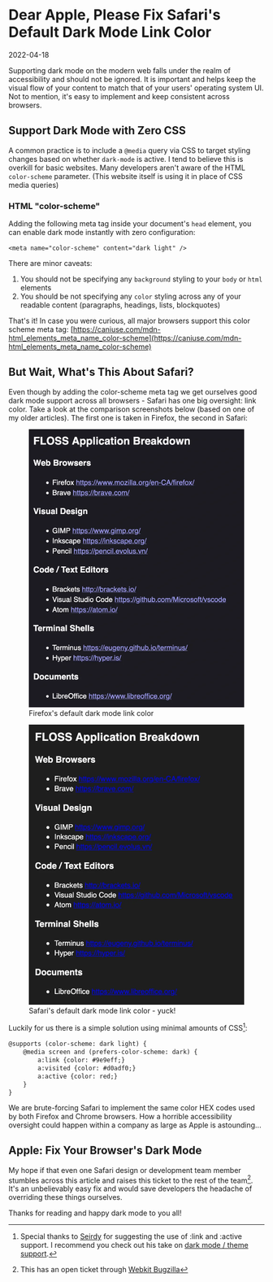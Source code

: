 # Dear Apple, Please Fix Safari's Default Dark Mode Link Color

2022-04-18

Supporting dark mode on the modern web falls under the realm of accessibility and should not be ignored. It is important and helps keep the visual flow of your content to match that of your users' operating system UI. Not to mention, it's easy to implement and keep consistent across browsers.

## Support Dark Mode with Zero CSS

A common practice is to include a `@media` query via CSS to target styling changes based on whether `dark-mode` is active. I tend to believe this is overkill for basic websites. Many developers aren't aware of the HTML `color-scheme` parameter. (This website itself is using it in place of CSS media queries)

### HTML "color-scheme"

Adding the following meta tag inside your document's `head` element, you can enable dark mode instantly with zero configuration:


    <meta name="color-scheme" content="dark light" />


There are minor caveats:

1. You should not be specifying any `background` styling to your `body` or `html` elements
2. You should be not specifying any `color` styling across any of your readable content (paragraphs, headings, lists, blockquotes)

That's it! In case you were curious, all major browsers support this color scheme meta tag: [https://caniuse.com/mdn-html_elements_meta_name_color-scheme](https://caniuse.com/mdn-html_elements_meta_name_color-scheme)

## But Wait, What's This About Safari?

Even though by adding the color-scheme meta tag we get ourselves good dark mode support across all browsers - Safari has one big oversight: link color. Take a look at the comparison screenshots below (based on one of my older articles). The first one is taken in Firefox, the second in Safari:

<figure>
<img src="/public/images/firefox-dark-mode.webp" alt="Firefox dark mode example">
<figcaption>Firefox's default dark mode link color</figcaption>
</figure>

<figure>
<img src="/public/images/safari-dark-mode.webp" alt="Safari dark mode example">
<figcaption>Safari's default dark mode link color - yuck!</figcaption>
</figure>

Luckily for us there is a simple solution using minimal amounts of CSS[^1]:


    @supports (color-scheme: dark light) {
        @media screen and (prefers-color-scheme: dark) {
            a:link {color: #9e9eff;}
            a:visited {color: #d0adf0;}
            a:active {color: red;}
        }
    }


We are brute-forcing Safari to implement the same color HEX codes used by both Firefox and Chrome browsers. How a horrible accessibility oversight could happen within a company as large as Apple is astounding...

## Apple: Fix Your Browser's Dark Mode

My hope if that even one Safari design or development team member stumbles across this article and raises this ticket to the rest of the team[^2]. It's an unbelievably easy fix and would save developers the headache of overriding these things ourselves.

Thanks for reading and happy dark mode to you all!

[^1]: Special thanks to [Seirdy](https://seirdy.one/) for suggesting the use of :link and :active support. I recommend you check out his take on [dark mode / theme support](https://seirdy.one/2020/11/23/website-best-practices.html#dark-themes).
[^2]: This has an open ticket through [Webkit Bugzilla](https://bugs.webkit.org/show_bug.cgi?id=209851)
